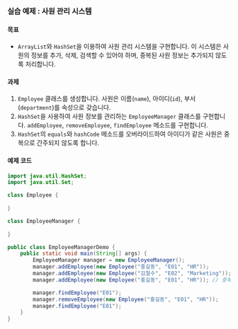### 실습 예제 : 사원 관리 시스템

#### 목표
- `ArrayList`와 `HashSet`을 이용하여 사원 관리 시스템을 구현합니다. 이 시스템은 사원의 정보를 추가, 삭제, 검색할 수 있어야 하며, 중복된 사원 정보는 추가되지 않도록 처리합니다.

#### 과제
1. `Employee` 클래스를 생성합니다. 사원은 이름(`name`), 아이디(`id`), 부서(`department`)를 속성으로 갖습니다.
2. `HashSet`을 사용하여 사원 정보를 관리하는 `EmployeeManager` 클래스를 구현합니다. `addEmployee`, `removeEmployee`, `findEmployee` 메소드를 구현합니다.
3. `HashSet`의 `equals`와 `hashCode` 메소드를 오버라이드하여 아이디가 같은 사원은 중복으로 간주되지 않도록 합니다.

#### 예제 코드

```java
import java.util.HashSet;
import java.util.Set;

class Employee {
  
}

class EmployeeManager {
    
}

public class EmployeeManagerDemo {
    public static void main(String[] args) {
        EmployeeManager manager = new EmployeeManager();
        manager.addEmployee(new Employee("홍길동", "E01", "HR"));
        manager.addEmployee(new Employee("김철수", "E02", "Marketing"));
        manager.addEmployee(new Employee("홍길동", "E01", "HR")); // 중복 추가 시도

        manager.findEmployee("E01");
        manager.removeEmployee(new Employee("홍길동", "E01", "HR"));
        manager.findEmployee("E01");
    }
}
```